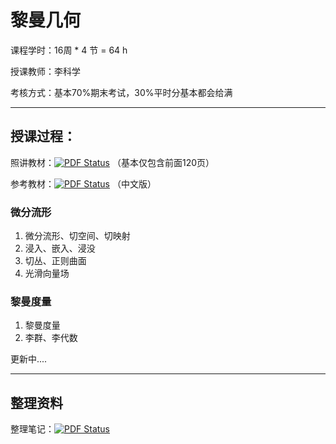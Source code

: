 # 黎曼几何

课程学时：16周 * 4 节 = 64 h

授课教师：李科学

考核方式：基本70%期末考试，30%平时分基本都会给满

---

## 授课过程：

照讲教材：[![PDF Status](https://img.shields.io/badge/PDF-do_Carmo英文教材-red)](do_Carmo英文教材.pdf) （基本仅包含前面120页）

参考教材：[![PDF Status](https://img.shields.io/badge/PDF-北师大中文教材-red)](北师大中文教版.pdf) （中文版）

### 微分流形

1. 微分流形、切空间、切映射
2. 浸入、嵌入、浸没
3. 切丛、正则曲面
4. 光滑向量场

### 黎曼度量

1. 黎曼度量
2. 李群、李代数

更新中....

---

## 整理资料

整理笔记：[![PDF Status](https://img.shields.io/badge/PDF-黎曼几何笔记-red)](黎曼几何.pdf)
